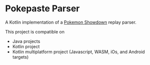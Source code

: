 # Pokepaste Parser

A Kotlin implementation of a [Pokemon Showdown](https://pokemonshowdown.com/) replay parser.

This project is compatible on

- Java projects
- Kotlin project
- Kotlin multiplatform project (Javascript, WASM, iOs, and Android targets)